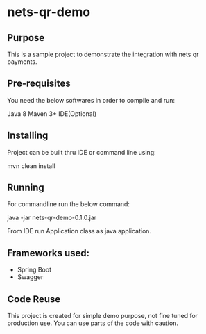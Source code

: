 # nets-qr-demo

## Purpose

This is a sample project to demonstrate the integration with nets qr payments. 

## Pre-requisites

You need the below softwares in order to compile and run:

Java 8
Maven 3+
IDE(Optional)

## Installing

Project can be built thru IDE or command line using:

mvn clean install

## Running

For commandline run the below command:

java -jar nets-qr-demo-0.1.0.jar

From IDE run Application class as java application.

## Frameworks used:

 * Spring Boot
 * Swagger

## Code Reuse

This project is created for simple demo purpose, not fine tuned for production use. You can use parts of the code with caution.
